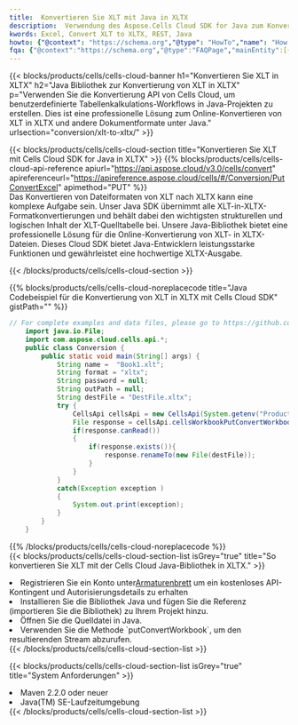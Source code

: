 ```yaml
---
title:  Konvertieren Sie XLT mit Java in XLTX
description:  Verwendung des Aspose.Cells Cloud SDK for Java zum Konvertieren einer Datei im XLT-Format in eine Datei im XLTX-Format.
kwords: Excel, Convert XLT to XLTX, REST, Java
howto: {"@context": "https://schema.org","@type": "HowTo","name": "How to convert XLT to XLTX using the Cells Cloud Java library.","description": "How to convert XLT to XLTX using the Cells Cloud Java library.","image": {"@type": "ImageObject"},"url": "/java/conversion/xlt-to-xltx/","step": [{ "@type": "HowToStep","name": "How to convert XLT to XLTX using the Cells Cloud Java library. step 1", "image": {"@type": "ImageObject",},"url": "/java/conversion/xlt-to-xltx/","text": "Register an account at <a href='https://dashboard.aspose.cloud/'>Dashboard</a> to get free API quota & authorization details",},{ "@type": "HowToStep","name": "How to convert XLT to XLTX using the Cells Cloud Java library. step 1", "image": {"@type": "ImageObject",},"url": "/java/conversion/xlt-to-xltx/","text": "Install Java library and add the reference (import the library) to your project.",},{ "@type": "HowToStep","name": "How to convert XLT to XLTX using the Cells Cloud Java library. step 1", "image": {"@type": "ImageObject",},"url": "/java/conversion/xlt-to-xltx/","text": "Open the source file in Java.",},{ "@type": "HowToStep","name": "How to convert XLT to XLTX using the Cells Cloud Java library. step 1", "image": {"@type": "ImageObject",},"url": "/java/conversion/xlt-to-xltx/","text": "Use the `putConvertWorkbook` method to retrieve the resulting stream.",}, ],"supply": {"@type": "HowToSupply","name": "document"},"tool": [{"@type": "HowToTool","name": "IntelliJ IDEA, Visual Studio Code, Eclipse"},{"@type": "HowToTool","name": "Aspose Cells"}],"totalTime": "PT6M"}
fqa: {"@context":"https://schema.org","@type":"FAQPage","mainEntity":[{"@type":"Question","name":"Why convert file formats in C# using REST API?","acceptedAnswer":{"@type":"Answer","text":"Documents are encoded in many ways, and some files may be incompatible with the software you use. To open and read such files, just convert them to appropriate file formats.<br/><ol><li>Install .NET SDK and add the reference (import the library) to your project.</li><li>Open the source file in C# using REST API.</li><li>Call the PutConvertWorkbookRequest() method, passing an output filename with required extension.</li><li>Get the result of conversion as a separate file.</li></ol>"}},{"@type":"Question","name":"What file formats can I convert with your C# library?","acceptedAnswer":{"@type":"Answer","text":"We support a variety of file formats for conversion using .NET library, including XLSX, Excel, xls , PDF, CSV, HTML, Markdown, XML, PNG, JPG, TIFF, Json, TXT and many more."}},{"@type":"Question","name":"What is the maximum allowed file size for conversion using this .NET library?","acceptedAnswer":{"@type":"Answer","text":"There are no file size limits for format conversions using .NET library."}}]}
---
```

{{< blocks/products/cells/cells-cloud-banner h1="Konvertieren Sie XLT in XLTX" h2="Java Bibliothek zur Konvertierung von XLT in XLTX" p="Verwenden Sie die Konvertierung API von Cells Cloud, um benutzerdefinierte Tabellenkalkulations-Workflows in Java-Projekten zu erstellen. Dies ist eine professionelle Lösung zum Online-Konvertieren von XLT in XLTX und andere Dokumentformate unter Java." urlsection="conversion/xlt-to-xltx/" >}}

{{< blocks/products/cells/cells-cloud-section title="Konvertieren Sie XLT mit Cells Cloud SDK for Java in XLTX" >}}
{{% blocks/products/cells/cells-cloud-api-reference apiurl="https://api.aspose.cloud/v3.0/cells/convert" apireferenceurl="https://apireference.aspose.cloud/cells/#/Conversion/PutConvertExcel" apimethod="PUT" %}}
<br/>
Das Konvertieren von Dateiformaten von XLT nach XLTX kann eine komplexe Aufgabe sein. Unser Java SDK übernimmt alle XLT-in-XLTX-Formatkonvertierungen und behält dabei den wichtigsten strukturellen und logischen Inhalt der XLT-Quelltabelle bei. Unsere Java-Bibliothek bietet eine professionelle Lösung für die Online-Konvertierung von XLT- in XLTX-Dateien. Dieses Cloud SDK bietet Java-Entwicklern leistungsstarke Funktionen und gewährleistet eine hochwertige XLTX-Ausgabe.

{{< /blocks/products/cells/cells-cloud-section >}}

{{% blocks/products/cells/cells-cloud-noreplacecode title="Java Codebeispiel für die Konvertierung von XLT in XLTX mit Cells Cloud SDK" gistPath="" %}}
 
```java
// For complete examples and data files, please go to https://github.com/aspose-cells-cloud/aspose-cells-cloud-java/
    import java.io.File;
    import com.aspose.cloud.cells.api.*;
    public class Conversion {
        public static void main(String[] args) {
            String name =  "Book1.xlt";
            String format = "xltx";
            String password = null;
            String outPath = null;
            String destFile = "DestFile.xltx";
            try {
                CellsApi cellsApi = new CellsApi(System.getenv("ProductClientId"), System.getenv("ProductClientSecret"));
                File response = cellsApi.cellsWorkbookPutConvertWorkbook(new File(name), format, password, outPath, null,null);            
                if(response.canRead())
                {
                    if(response.exists()){
                        response.renameTo(new File(destFile));
                    }                
                }
            }
            catch(Exception exception )
            {
                System.out.print(exception);
            }
        }
    }
```
 
{{% /blocks/products/cells/cells-cloud-noreplacecode %}}
<br/>
{{< blocks/products/cells/cells-cloud-section-list isGrey="true" title="So konvertieren Sie XLT mit der Cells Cloud Java-Bibliothek in XLTX." >}}
<li> Registrieren Sie ein Konto unter<a href="https://dashboard.aspose.cloud/">Armaturenbrett</a> um ein kostenloses API-Kontingent und Autorisierungsdetails zu erhalten</li>
<li>Installieren Sie die Bibliothek Java und fügen Sie die Referenz (importieren Sie die Bibliothek) zu Ihrem Projekt hinzu.</li>
<li>Öffnen Sie die Quelldatei in Java.</li>
<li>Verwenden Sie die Methode `putConvertWorkbook`, um den resultierenden Stream abzurufen.</li>
{{< /blocks/products/cells/cells-cloud-section-list >}}

{{< blocks/products/cells/cells-cloud-section-list isGrey="true" title="System Anforderungen" >}}
<li>Maven 2.2.0 oder neuer</li>
<li>Java(TM) SE-Laufzeitumgebung</li>
{{< /blocks/products/cells/cells-cloud-section-list >}}
